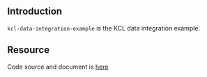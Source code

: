 ## Introduction

`kcl-data-integration-example` is the KCL data integration example.

## Resource

Code source and document is [here](https://github.com/kcl-lang/artifacthub/tree/main/kcl-data-integration-example)
